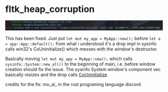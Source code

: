 # fltk_heap_corruption
![alt text](screen_capture_bug.png)

This has been fixed.
Just put `let mut my_app = MyApp::new();` before `let a = app::App::default();` from what i understood it's a drop impl in sysinfo calls win32's CoUninitialize() which messes with the window's destructor.

Basically moving `let mut my_app = MyApp::new();`  which calls `sysinfo::System::new_all()` to the beginning of main, i.e. before window creation should fix the issue. The sysinfo System window's component vec basically resizes and the drop calls [CoUninitialize](https://docs.microsoft.com/en-us/windows/win32/api/combaseapi/nf-combaseapi-couninitialize)

credits for the fix: mo_al_ in the rust programing language discord
